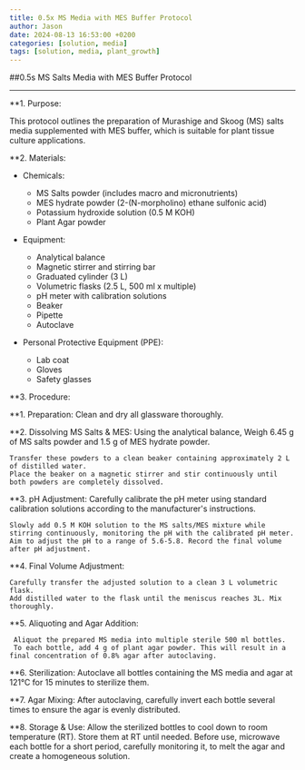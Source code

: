 ```yaml
---
title: 0.5x MS Media with MES Buffer Protocol
author: Jason
date: 2024-08-13 16:53:00 +0200
categories: [solution, media]
tags: [solution, media, plant_growth]
---
```



##0.5s MS Salts Media with MES Buffer Protocol


---

**1. Purpose:

This protocol outlines the preparation of Murashige and Skoog (MS) salts media supplemented with MES buffer, which is suitable for plant tissue culture applications.

**2. Materials:

* Chemicals:
    * MS Salts powder (includes macro and micronutrients)
    * MES hydrate powder (2-(N-morpholino) ethane sulfonic acid)
    * Potassium hydroxide solution (0.5 M KOH)
    * Plant Agar powder

 * Equipment:
     * Analytical balance
     * Magnetic stirrer and stirring bar
     * Graduated cylinder (3 L) 
     * Volumetric flasks (2.5 L, 500 ml x multiple)
     * pH meter with calibration solutions
     * Beaker
     * Pipette
     * Autoclave

 * Personal Protective Equipment (PPE):
    * Lab coat
    * Gloves
    * Safety glasses

 **3. Procedure:


**1.  Preparation: Clean and dry all glassware thoroughly.

**2.  Dissolving MS Salts & MES:
    Using the analytical balance, Weigh 6.45 g of MS salts powder and 1.5 g of MES hydrate powder.

    Transfer these powders to a clean beaker containing approximately 2 L of distilled water.
    Place the beaker on a magnetic stirrer and stir continuously until both powders are completely dissolved.

**3.  pH Adjustment:
    Carefully calibrate the pH meter using standard calibration solutions according to the manufacturer's instructions.

    Slowly add 0.5 M KOH solution to the MS salts/MES mixture while stirring continuously, monitoring the pH with the calibrated pH meter.
    Aim to adjust the pH to a range of 5.6-5.8. Record the final volume after pH adjustment.


**4.  Final Volume Adjustment:

    Carefully transfer the adjusted solution to a clean 3 L volumetric flask.
    Add distilled water to the flask until the meniscus reaches 3L. Mix thoroughly.

**5.   Aliquoting and Agar Addition:

     Aliquot the prepared MS media into multiple sterile 500 ml bottles.
     To each bottle, add 4 g of plant agar powder. This will result in a final concentration of 0.8% agar after autoclaving.

**6.   Sterilization: Autoclave all bottles containing the MS media and agar at 121°C for 15 minutes to sterilize them.

**7.  Agar Mixing: After autoclaving, carefully invert each bottle several times to ensure the agar is evenly distributed.

**8.  Storage & Use: Allow the sterilized bottles to cool down to room temperature (RT). Store them at RT until needed. Before use, microwave each bottle for a short period, carefully monitoring it, to melt the agar and create a homogeneous solution.
